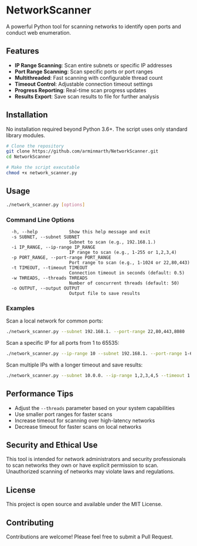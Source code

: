 # NetworkScanner

A powerful Python tool for scanning networks to identify open ports and conduct web enumeration.

## Features

- **IP Range Scanning**: Scan entire subnets or specific IP addresses
- **Port Range Scanning**: Scan specific ports or port ranges
- **Multithreaded**: Fast scanning with configurable thread count
- **Timeout Control**: Adjustable connection timeout settings
- **Progress Reporting**: Real-time scan progress updates
- **Results Export**: Save scan results to file for further analysis

## Installation

No installation required beyond Python 3.6+. The script uses only standard library modules.

```bash
# Clone the repository
git clone https://github.com/arminmarth/NetworkScanner.git
cd NetworkScanner

# Make the script executable
chmod +x network_scanner.py
```

## Usage

```bash
./network_scanner.py [options]
```

### Command Line Options

```
  -h, --help            Show this help message and exit
  -s SUBNET, --subnet SUBNET
                        Subnet to scan (e.g., 192.168.1.)
  -i IP_RANGE, --ip-range IP_RANGE
                        IP range to scan (e.g., 1-255 or 1,2,3,4)
  -p PORT_RANGE, --port-range PORT_RANGE
                        Port range to scan (e.g., 1-1024 or 22,80,443)
  -t TIMEOUT, --timeout TIMEOUT
                        Connection timeout in seconds (default: 0.5)
  -w THREADS, --threads THREADS
                        Number of concurrent threads (default: 50)
  -o OUTPUT, --output OUTPUT
                        Output file to save results
```

### Examples

Scan a local network for common ports:
```bash
./network_scanner.py --subnet 192.168.1. --port-range 22,80,443,8080
```

Scan a specific IP for all ports from 1 to 65535:
```bash
./network_scanner.py --ip-range 10 --subnet 192.168.1. --port-range 1-65535
```

Scan multiple IPs with a longer timeout and save results:
```bash
./network_scanner.py --subnet 10.0.0. --ip-range 1,2,3,4,5 --timeout 1.0 --output results.txt
```

## Performance Tips

- Adjust the `--threads` parameter based on your system capabilities
- Use smaller port ranges for faster scans
- Increase timeout for scanning over high-latency networks
- Decrease timeout for faster scans on local networks

## Security and Ethical Use

This tool is intended for network administrators and security professionals to scan networks they own or have explicit permission to scan. Unauthorized scanning of networks may violate laws and regulations.

## License

This project is open source and available under the MIT License.

## Contributing

Contributions are welcome! Please feel free to submit a Pull Request.
